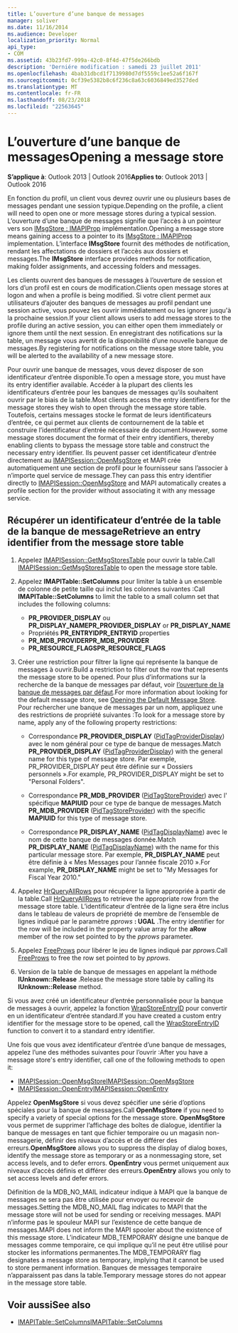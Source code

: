 ```yaml
---
title: L’ouverture d’une banque de messages
manager: soliver
ms.date: 11/16/2014
ms.audience: Developer
localization_priority: Normal
api_type:
- COM
ms.assetid: 43b23fd7-999a-42c0-8f4d-47f5de266bdb
description: 'Derniére modification : samedi 23 juillet 2011'
ms.openlocfilehash: 4bab31dbcd1f7139980d7df5559c1ee52a6f167f
ms.sourcegitcommit: 0cf39e5382b8c6f236c8a63c6036849ed3527ded
ms.translationtype: MT
ms.contentlocale: fr-FR
ms.lasthandoff: 08/23/2018
ms.locfileid: "22563645"
---
```

# <a name="opening-a-message-store"></a><span data-ttu-id="adf02-103">L’ouverture d’une banque de messages</span><span class="sxs-lookup"><span data-stu-id="adf02-103">Opening a message store</span></span>

<span data-ttu-id="adf02-104">**S’applique à**: Outlook 2013 | Outlook 2016</span><span class="sxs-lookup"><span data-stu-id="adf02-104">**Applies to**: Outlook 2013 | Outlook 2016</span></span> 
  
<span data-ttu-id="adf02-105">En fonction du profil, un client vous devrez ouvrir une ou plusieurs bases de messages pendant une session typique.</span><span class="sxs-lookup"><span data-stu-id="adf02-105">Depending on the profile, a client will need to open one or more message stores during a typical session.</span></span> <span data-ttu-id="adf02-106">L’ouverture d’une banque de messages signifie que l’accès à un pointeur vers son [IMsgStore : IMAPIProp](imsgstoreimapiprop.md) implémentation.</span><span class="sxs-lookup"><span data-stu-id="adf02-106">Opening a message store means gaining access to a pointer to its [IMsgStore : IMAPIProp](imsgstoreimapiprop.md) implementation.</span></span> <span data-ttu-id="adf02-107">L’interface **IMsgStore** fournit des méthodes de notification, rendant les affectations de dossiers et l’accès aux dossiers et messages.</span><span class="sxs-lookup"><span data-stu-id="adf02-107">The **IMsgStore** interface provides methods for notification, making folder assignments, and accessing folders and messages.</span></span> 
  
<span data-ttu-id="adf02-108">Les clients ouvrent des banques de messages à l’ouverture de session et lors d’un profil est en cours de modification.</span><span class="sxs-lookup"><span data-stu-id="adf02-108">Clients open message stores at logon and when a profile is being modified.</span></span> <span data-ttu-id="adf02-109">Si votre client permet aux utilisateurs d’ajouter des banques de messages au profil pendant une session active, vous pouvez les ouvrir immédiatement ou les ignorer jusqu'à la prochaine session.</span><span class="sxs-lookup"><span data-stu-id="adf02-109">If your client allows users to add message stores to the profile during an active session, you can either open them immediately or ignore them until the next session.</span></span> <span data-ttu-id="adf02-110">En enregistrant des notifications sur la table, un message vous avertit de la disponibilité d’une nouvelle banque de messages.</span><span class="sxs-lookup"><span data-stu-id="adf02-110">By registering for notifications on the message store table, you will be alerted to the availability of a new message store.</span></span>
  
<span data-ttu-id="adf02-111">Pour ouvrir une banque de messages, vous devez disposer de son identificateur d’entrée disponible.</span><span class="sxs-lookup"><span data-stu-id="adf02-111">To open a message store, you must have its entry identifier available.</span></span> <span data-ttu-id="adf02-112">Accéder à la plupart des clients les identificateurs d’entrée pour les banques de messages qu’ils souhaitent ouvrir par le biais de la table.</span><span class="sxs-lookup"><span data-stu-id="adf02-112">Most clients access the entry identifiers for the message stores they wish to open through the message store table.</span></span> <span data-ttu-id="adf02-113">Toutefois, certains messages stocke le format de leurs identificateurs d’entrée, ce qui permet aux clients de contournement de la table et construire l’identificateur d’entrée nécessaire de document.</span><span class="sxs-lookup"><span data-stu-id="adf02-113">However, some message stores document the format of their entry identifiers, thereby enabling clients to bypass the message store table and construct the necessary entry identifier.</span></span> <span data-ttu-id="adf02-114">Ils peuvent passer cet identificateur d’entrée directement au [IMAPISession::OpenMsgStore](imapisession-openmsgstore.md) et MAPI crée automatiquement une section de profil pour le fournisseur sans l’associer à n’importe quel service de message.</span><span class="sxs-lookup"><span data-stu-id="adf02-114">They can pass this entry identifier directly to [IMAPISession::OpenMsgStore](imapisession-openmsgstore.md) and MAPI automatically creates a profile section for the provider without associating it with any message service.</span></span> 
  
## <a name="retrieve-an-entry-identifier-from-the-message-store-table"></a><span data-ttu-id="adf02-115">Récupérer un identificateur d’entrée de la table de la banque de message</span><span class="sxs-lookup"><span data-stu-id="adf02-115">Retrieve an entry identifier from the message store table</span></span>
  
1. <span data-ttu-id="adf02-116">Appelez [IMAPISession::GetMsgStoresTable](imapisession-getmsgstorestable.md) pour ouvrir la table.</span><span class="sxs-lookup"><span data-stu-id="adf02-116">Call [IMAPISession::GetMsgStoresTable](imapisession-getmsgstorestable.md) to open the message store table.</span></span> 
    
2. <span data-ttu-id="adf02-117">Appelez **IMAPITable::SetColumns** pour limiter la table à un ensemble de colonne de petite taille qui inclut les colonnes suivantes :</span><span class="sxs-lookup"><span data-stu-id="adf02-117">Call **IMAPITable::SetColumns** to limit the table to a small column set that includes the following columns:</span></span> 
    
   - <span data-ttu-id="adf02-118">**PR_PROVIDER_DISPLAY** ou **PR_DISPLAY_NAME**</span><span class="sxs-lookup"><span data-stu-id="adf02-118">**PR_PROVIDER_DISPLAY** or **PR_DISPLAY_NAME**</span></span>
   - <span data-ttu-id="adf02-119">Propriétés **PR_ENTRYID**</span><span class="sxs-lookup"><span data-stu-id="adf02-119">**PR_ENTRYID** properties</span></span> 
   - <span data-ttu-id="adf02-120">**PR_MDB_PROVIDER**</span><span class="sxs-lookup"><span data-stu-id="adf02-120">**PR_MDB_PROVIDER**</span></span>
   - <span data-ttu-id="adf02-121">**PR_RESOURCE_FLAGS**</span><span class="sxs-lookup"><span data-stu-id="adf02-121">**PR_RESOURCE_FLAGS**</span></span>
    
3. <span data-ttu-id="adf02-122">Créer une restriction pour filtrer la ligne qui représente la banque de messages à ouvrir.</span><span class="sxs-lookup"><span data-stu-id="adf02-122">Build a restriction to filter out the row that represents the message store to be opened.</span></span> <span data-ttu-id="adf02-123">Pour plus d’informations sur la recherche de la banque de messages par défaut, voir [l’ouverture de la banque de messages par défaut](opening-the-default-message-store.md).</span><span class="sxs-lookup"><span data-stu-id="adf02-123">For more information about looking for the default message store, see [Opening the Default Message Store](opening-the-default-message-store.md).</span></span> <span data-ttu-id="adf02-124">Pour rechercher une banque de messages par un nom, appliquez une des restrictions de propriété suivantes :</span><span class="sxs-lookup"><span data-stu-id="adf02-124">To look for a message store by name, apply any of the following property restrictions:</span></span>
    
   - <span data-ttu-id="adf02-125">Correspondance **PR_PROVIDER_DISPLAY** ([PidTagProviderDisplay](pidtagproviderdisplay-canonical-property.md)) avec le nom général pour ce type de banque de messages.</span><span class="sxs-lookup"><span data-stu-id="adf02-125">Match **PR_PROVIDER_DISPLAY** ([PidTagProviderDisplay](pidtagproviderdisplay-canonical-property.md)) with the general name for this type of message store.</span></span> <span data-ttu-id="adf02-126">Par exemple, PR_PROVIDER_DISPLAY peut être définie sur « Dossiers personnels ».</span><span class="sxs-lookup"><span data-stu-id="adf02-126">For example, PR_PROVIDER_DISPLAY might be set to "Personal Folders".</span></span>
    
   - <span data-ttu-id="adf02-127">Correspondance **PR_MDB_PROVIDER** ([PidTagStoreProvider](pidtagstoreprovider-canonical-property.md)) avec l' spécifique **MAPIUID** pour ce type de banque de messages.</span><span class="sxs-lookup"><span data-stu-id="adf02-127">Match **PR_MDB_PROVIDER** ([PidTagStoreProvider](pidtagstoreprovider-canonical-property.md)) with the specific **MAPIUID** for this type of message store.</span></span> 
    
   - <span data-ttu-id="adf02-128">Correspondance **PR_DISPLAY_NAME** ([PidTagDisplayName](pidtagdisplayname-canonical-property.md)) avec le nom de cette banque de messages donnée.</span><span class="sxs-lookup"><span data-stu-id="adf02-128">Match **PR_DISPLAY_NAME** ([PidTagDisplayName](pidtagdisplayname-canonical-property.md)) with the name for this particular message store.</span></span> <span data-ttu-id="adf02-129">Par exemple, **PR_DISPLAY_NAME** peut être définie à « Mes Messages pour l’année fiscale 2010 ».</span><span class="sxs-lookup"><span data-stu-id="adf02-129">For example, **PR_DISPLAY_NAME** might be set to "My Messages for Fiscal Year 2010."</span></span> 
    
4. <span data-ttu-id="adf02-130">Appelez [HrQueryAllRows](hrqueryallrows.md) pour récupérer la ligne appropriée à partir de la table.</span><span class="sxs-lookup"><span data-stu-id="adf02-130">Call [HrQueryAllRows](hrqueryallrows.md) to retrieve the appropriate row from the message store table.</span></span> <span data-ttu-id="adf02-131">L’identificateur d’entrée de la ligne sera être inclus dans le tableau de valeurs de propriété de membre de l’ensemble de lignes indiqué par le paramètre _pprows_ **: UGAL** .</span><span class="sxs-lookup"><span data-stu-id="adf02-131">The entry identifier for the row will be included in the property value array for the **aRow** member of the row set pointed to by the  _pprows_ parameter.</span></span> 
    
5. <span data-ttu-id="adf02-132">Appelez [FreeProws](freeprows.md) pour libérer le jeu de lignes indiqué par _pprows_.</span><span class="sxs-lookup"><span data-stu-id="adf02-132">Call [FreeProws](freeprows.md) to free the row set pointed to by  _pprows_.</span></span>
    
6. <span data-ttu-id="adf02-133">Version de la table de banque de messages en appelant la méthode **IUnknown::Release** .</span><span class="sxs-lookup"><span data-stu-id="adf02-133">Release the message store table by calling its **IUnknown::Release** method.</span></span> 
    
<span data-ttu-id="adf02-134">Si vous avez créé un identificateur d’entrée personnalisée pour la banque de messages à ouvrir, appelez la fonction [WrapStoreEntryID](wrapstoreentryid.md) pour convertir en un identificateur d’entrée standard.</span><span class="sxs-lookup"><span data-stu-id="adf02-134">If you have created a custom entry identifier for the message store to be opened, call the [WrapStoreEntryID](wrapstoreentryid.md) function to convert it to a standard entry identifier.</span></span> 
  
<span data-ttu-id="adf02-135">Une fois que vous avez identificateur d’entrée d’une banque de messages, appelez l’une des méthodes suivantes pour l’ouvrir :</span><span class="sxs-lookup"><span data-stu-id="adf02-135">After you have a message store's entry identifier, call one of the following methods to open it:</span></span>
  
- [<span data-ttu-id="adf02-136">IMAPISession::OpenMsgStore</span><span class="sxs-lookup"><span data-stu-id="adf02-136">IMAPISession::OpenMsgStore</span></span>](imapisession-openmsgstore.md)
- [<span data-ttu-id="adf02-137">IMAPISession::OpenEntry</span><span class="sxs-lookup"><span data-stu-id="adf02-137">IMAPISession::OpenEntry</span></span>](imapisession-openentry.md)
    
<span data-ttu-id="adf02-138">Appelez **OpenMsgStore** si vous devez spécifier une série d’options spéciales pour la banque de messages.</span><span class="sxs-lookup"><span data-stu-id="adf02-138">Call **OpenMsgStore** if you need to specify a variety of special options for the message store.</span></span> <span data-ttu-id="adf02-139">**OpenMsgStore** vous permet de supprimer l’affichage des boîtes de dialogue, identifier la banque de messages en tant que fichier temporaire ou un magasin non-messagerie, définir des niveaux d’accès et de différer des erreurs.</span><span class="sxs-lookup"><span data-stu-id="adf02-139">**OpenMsgStore** allows you to suppress the display of dialog boxes, identify the message store as temporary or as a nonmessaging store, set access levels, and to defer errors.</span></span> <span data-ttu-id="adf02-140">**OpenEntry** vous permet uniquement aux niveaux d’accès définis et différer des erreurs.</span><span class="sxs-lookup"><span data-stu-id="adf02-140">**OpenEntry** allows you only to set access levels and defer errors.</span></span> 
  
<span data-ttu-id="adf02-141">Définition de la MDB_NO_MAIL indicateur indique à MAPI que la banque de messages ne sera pas être utilisée pour envoyer ou recevoir de messages.</span><span class="sxs-lookup"><span data-stu-id="adf02-141">Setting the MDB_NO_MAIL flag indicates to MAPI that the message store will not be used for sending or receiving messages.</span></span> <span data-ttu-id="adf02-142">MAPI n’informe pas le spouleur MAPI sur l’existence de cette banque de messages.</span><span class="sxs-lookup"><span data-stu-id="adf02-142">MAPI does not inform the MAPI spooler about the existence of this message store.</span></span> <span data-ttu-id="adf02-143">L’indicateur MDB_TEMPORARY désigne une banque de messages comme temporaire, ce qui implique qu’il ne peut être utilisé pour stocker les informations permanentes.</span><span class="sxs-lookup"><span data-stu-id="adf02-143">The MDB_TEMPORARY flag designates a message store as temporary, implying that it cannot be used to store permanent information.</span></span> <span data-ttu-id="adf02-144">Banques de messages temporaire n’apparaissent pas dans la table.</span><span class="sxs-lookup"><span data-stu-id="adf02-144">Temporary message stores do not appear in the message store table.</span></span> 
  
## <a name="see-also"></a><span data-ttu-id="adf02-145">Voir aussi</span><span class="sxs-lookup"><span data-stu-id="adf02-145">See also</span></span>

- [<span data-ttu-id="adf02-146">IMAPITable::SetColumns</span><span class="sxs-lookup"><span data-stu-id="adf02-146">IMAPITable::SetColumns</span></span>](imapitable-setcolumns.md)

